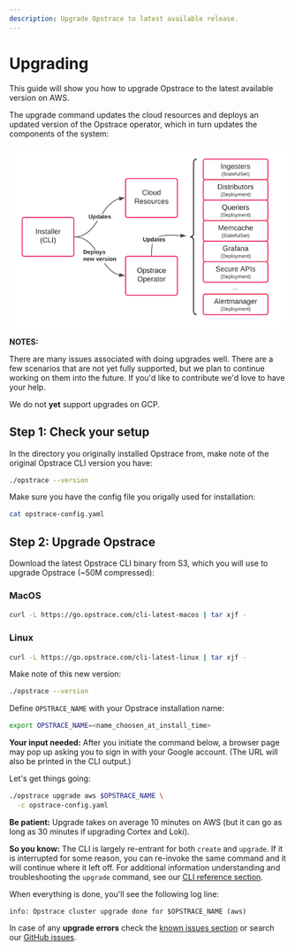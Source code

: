 ```yaml
---
description: Upgrade Opstrace to latest available release.
---
```


# Upgrading

This guide will show you how to upgrade Opstrace to the latest available version on AWS.

The upgrade command updates the cloud resources and deploys an updated version of the Opstrace operator, which in turn updates the components of the system:

![upgrade overview diagram](../../assets/opstrace-upgrades-flow.png)

**NOTES:**

There are many issues associated with doing upgrades well.
There are a few scenarios that are not yet fully supported, but we plan to continue working on them into the future.
If you'd like to contribute we'd love to have your help.

We do not **yet** support upgrades on GCP.

## Step 1: Check your setup

In the directory you originally installed Opstrace from, make note of the original Opstrace CLI version you have:

```bash
./opstrace --version
```

Make sure you have the config file you origally used for installation:

```bash
cat opstrace-config.yaml
```

## Step 2: Upgrade Opstrace

Download the latest Opstrace CLI binary from S3, which you will use to upgrade Opstrace (~50M compressed):

<!--tabs-->

### MacOS

```bash
curl -L https://go.opstrace.com/cli-latest-macos | tar xjf -
```

### Linux

```bash
curl -L https://go.opstrace.com/cli-latest-linux | tar xjf -
```

Make note of this new version:

```bash
./opstrace --version
```

Define `OPSTRACE_NAME` with your Opstrace installation name:

<!--export-to-input-->

```bash
export OPSTRACE_NAME=<name_choosen_at_install_time>
```

**Your input needed:** After you initiate the command below, a browser page may pop up asking you to sign in with your Google account.
(The URL will also be printed in the CLI output.)

Let's get things going:

```bash
./opstrace upgrade aws $OPSTRACE_NAME \
  -c opstrace-config.yaml
```

**Be patient:** Upgrade takes on average 10 minutes on AWS (but it can go as long as 30 minutes if upgrading Cortex and Loki).

**So you know:** The CLI is largely re-entrant for both `create` and `upgrade`. If it is interrupted for some reason, you can re-invoke the same command and it will continue where it left off.
For additional information understanding and troubleshooting the `upgrade` command, see our [CLI reference section](../../references/cli.md#upgrade).

When everything is done, you'll see the following log line:

```text
info: Opstrace cluster upgrade done for $OPSTRACE_NAME (aws)
```

In case of any **upgrade errors** check the [known issues section](troubleshooting.md#known-issues) or search our [GitHub issues](https://github.com/opstrace/opstrace/issues).

